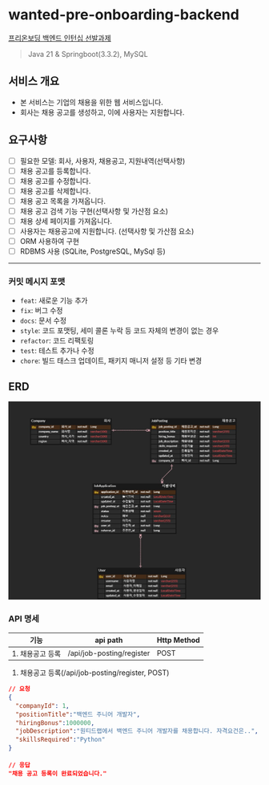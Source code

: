 # wanted-pre-onboarding-backend
[프리온보딩 백엔드 인턴십 선발과제](https://bow-hair-db3.notion.site/36ea599aa26e40618f4c1bc4c44f9410)

> Java 21 & Springboot(3.3.2), MySQL
## 서비스 개요
- 본 서비스는 기업의 채용을 위한 웹 서비스입니다.
- 회사는 채용 공고를 생성하고, 이에 사용자는 지원합니다.

## 요구사항
- [ ] 필요한 모델: 회사, 사용자, 채용공고, 지원내역(선택사항)
- [ ] 채용 공고를 등록합니다. 
- [ ] 채용 공고를 수정합니다.
- [ ] 채용 공고를 삭제합니다.
- [ ] 채용 공고 목록을 가져옵니다.
- [ ] 채용 공고 검색 기능 구현(선택사항 및 가산점 요소)
- [ ] 채용 상세 페이지를 가져옵니다.
- [ ] 사용자는 채용공고에 지원합니다. (선택사항 및 가산점 요소)
- [ ] ORM 사용하여 구현
- [ ] RDBMS 사용 (SQLite, PostgreSQL, MySql 등)

---
### 커밋 메시지 포맷
- `feat`: 새로운 기능 추가
- `fix`: 버그 수정
- `docs`: 문서 수정
- `style`: 코드 포맷팅, 세미 콜론 누락 등 코드 자체의 변경이 없는 경우
- `refactor`: 코드 리팩토링
- `test`: 테스트 추가나 수정
- `chore`: 빌드 태스크 업데이트, 패키지 매니저 설정 등 기타 변경

## ERD
![img.png](img.png)

### API 명세
| 기능         | api path                  | Http Method |
|------------|---------------------------|-------------|
| 1. 채용공고 등록 | /api/job-posting/register | POST   |



1. 채용공고 등록(/api/job-posting/register, POST)
```json
// 요청
{
  "companyId": 1,
  "positionTitle":"백엔드 주니어 개발자",
  "hiringBonus":1000000,
  "jobDescription":"원티드랩에서 백엔드 주니어 개발자를 채용합니다. 자격요건은..",
  "skillsRequired":"Python"
}

// 응답
"채용 공고 등록이 완료되었습니다."
```